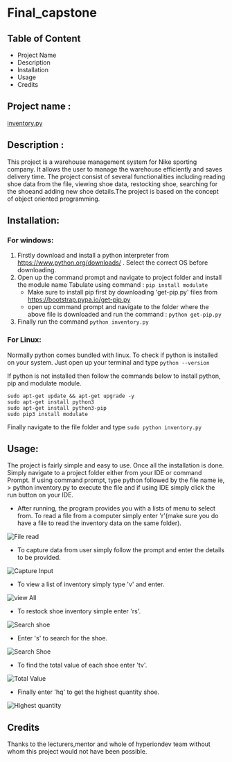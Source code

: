 # Final_capstone

## Table of Content
- Project Name
- Description
- Installation
- Usage
- Credits

## Project name :
[inventory.py](/../master/inventory.py)

## Description :
This project is a warehouse management system for Nike sporting company. It allows the user to manage the warehouse efficiently and saves delivery time.
The project consist of several functionalities including reading shoe data from the file, viewing shoe data, restocking shoe, searching for the shoeand adding new shoe details.The project is based on the concept of object oriented programming.

## Installation:
### For windows:
1. Firstly download and install a python interpreter from https://www.python.org/downloads/ . Select the correct OS before downloading.
2. Open up the command prompt and navigate to project folder and install the module name Tabulate using command  : `pip install modulate` 
   - Make sure to install pip first by downloading 'get-pip.py' files from https://bootstrap.pypa.io/get-pip.py 
   - open up command prompt and navigate to the folder where the above file is downloaded and run the command : `python get-pip.py`
3. Finally run the command `python inventory.py`
### For Linux:
Normally python comes bundled with linux. To check if python is installed on your system. Just open up your terminal and type
`python --version`

If python is not installed then follow the commands below to install python, pip and modulate module.

```
sudo apt-get update && apt-get upgrade -y
sudo apt-get install python3
sudo apt-get install python3-pip
sudo pip3 install modulate
```


Finally navigate to the file folder and type
`sudo python inventory.py`


## Usage:
The project is fairly simple and easy to use. Once all the installation is done. Simply navigate to a project folder either from your IDE or command Prompt.
If using command prompt, type python followed by the file name ie, > python inventory.py to execute the file and if using IDE simply click the run button on your IDE. 
- After running, the program provides you with a lists of menu to select from. To read a file from a computer simply enter 'r'(make sure you do have a file to read the inventory data on the same folder).

![File read](/images/read_file.jpg)
- To capture data from user simply follow the prompt and enter the details to be provided.
 
![Capture Input](/images/capture.jpg)
- To view a list of inventory simply type 'v' and enter.
 
![view All](/images/view_file.jpg)
- To restock shoe inventory simple enter 'rs'.
 
![Search shoe](/images/restock.jpg)
- Enter 's' to search for the shoe.

![Search Shoe](/images/search_shoe.jpg)
- To find the total value of each shoe enter 'tv'.
 
![Total Value](/images/read_file.jpg)
- Finally enter 'hq' to get the highest quantity shoe.
 
![Highest quantity](/images/read_file.jpg)

## Credits
Thanks to the lecturers,mentor and whole of hyperiondev team without whom this project would not have been possible.
